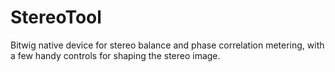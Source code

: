 # StereoTool
Bitwig native device for stereo balance and phase correlation metering, with a few handy controls for shaping the stereo image.
